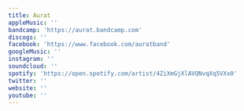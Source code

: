 ```yaml
---
title: Aurat
appleMusic: ''
bandcamp: 'https://aurat.bandcamp.com'
discogs: ''
facebook: 'https://www.facebook.com/auratband'
googleMusic: ''
instagram: ''
soundcloud: ''
spotify: 'https://open.spotify.com/artist/4ZiXmGjXlAVQNvqXq5VXx0'
twitter: ''
website: ''
youtube: ''
---
```

